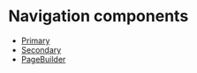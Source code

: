 # Navigation components

- [Primary]('/components/nav/primary')
- [Secondary]('/components/nav/secondary')
- [PageBuilder]('/components/nav/page-builder')
